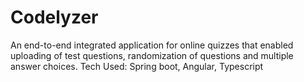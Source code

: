 # Codelyzer
An end-to-end integrated application for online quizzes that enabled uploading 
of test questions, randomization of questions and multiple answer choices. 
Tech Used: Spring boot, Angular, Typescript
